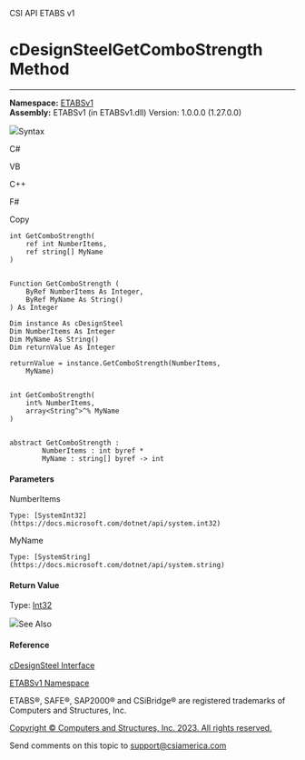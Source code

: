 ﻿

CSI API ETABS v1

# cDesignSteelGetComboStrength Method  
  
---  
  
**Namespace:** [ETABSv1](2780f1b8-2033-5289-2298-1cdb2a7508d9.htm)  
**Assembly:** ETABSv1 (in ETABSv1.dll) Version: 1.0.0.0 (1.27.0.0)

![](../icons/SectionExpanded.png)Syntax

C#

VB

C++

F#

Copy

    
    
    int GetComboStrength(
    	ref int NumberItems,
    	ref string[] MyName
    )
    
    
    Function GetComboStrength ( 
    	ByRef NumberItems As Integer,
    	ByRef MyName As String()
    ) As Integer
    
    Dim instance As cDesignSteel
    Dim NumberItems As Integer
    Dim MyName As String()
    Dim returnValue As Integer
    
    returnValue = instance.GetComboStrength(NumberItems, 
    	MyName)
    
    
    int GetComboStrength(
    	int% NumberItems, 
    	array<String^>^% MyName
    )
    
    
    abstract GetComboStrength : 
            NumberItems : int byref * 
            MyName : string[] byref -> int 
    

#### Parameters

NumberItems

    Type: [SystemInt32](https://docs.microsoft.com/dotnet/api/system.int32)  

MyName

    Type: [SystemString](https://docs.microsoft.com/dotnet/api/system.string)  

#### Return Value

Type: [Int32](https://docs.microsoft.com/dotnet/api/system.int32)

![](../icons/SectionExpanded.png)See Also

#### Reference

[cDesignSteel Interface](b1c226bd-117b-fef1-3ecf-9501e542b220.htm)

[ETABSv1 Namespace](2780f1b8-2033-5289-2298-1cdb2a7508d9.htm)

ETABS®, SAFE®, SAP2000® and CSiBridge® are registered trademarks of Computers
and Structures, Inc.  

[Copyright © Computers and Structures, Inc. 2023. All rights
reserved.](http://www.csiamerica.com)

Send comments on this topic to
[support@csiamerica.com](mailto:support%40csiamerica.com?Subject=CSI%20API%20ETABS%20v1)

